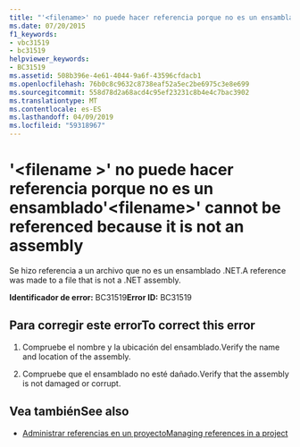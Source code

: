 ```yaml
---
title: "'<filename>' no puede hacer referencia porque no es un ensamblado"
ms.date: 07/20/2015
f1_keywords:
- vbc31519
- bc31519
helpviewer_keywords:
- BC31519
ms.assetid: 508b396e-4e61-4044-9a6f-43596cfdacb1
ms.openlocfilehash: 76b0c8c9632c8738eaf52a5ec2be6975c3e8e699
ms.sourcegitcommit: 558d78d2a68acd4c95ef23231c8b4e4c7bac3902
ms.translationtype: MT
ms.contentlocale: es-ES
ms.lasthandoff: 04/09/2019
ms.locfileid: "59318967"
---
```

# <a name="filename-cannot-be-referenced-because-it-is-not-an-assembly"></a><span data-ttu-id="11518-102">'\<filename >' no puede hacer referencia porque no es un ensamblado</span><span class="sxs-lookup"><span data-stu-id="11518-102">'\<filename>' cannot be referenced because it is not an assembly</span></span>
<span data-ttu-id="11518-103">Se hizo referencia a un archivo que no es un ensamblado .NET.</span><span class="sxs-lookup"><span data-stu-id="11518-103">A reference was made to a file that is not a .NET assembly.</span></span>  
  
 <span data-ttu-id="11518-104">**Identificador de error:** BC31519</span><span class="sxs-lookup"><span data-stu-id="11518-104">**Error ID:** BC31519</span></span>  
  
## <a name="to-correct-this-error"></a><span data-ttu-id="11518-105">Para corregir este error</span><span class="sxs-lookup"><span data-stu-id="11518-105">To correct this error</span></span>  
  
1. <span data-ttu-id="11518-106">Compruebe el nombre y la ubicación del ensamblado.</span><span class="sxs-lookup"><span data-stu-id="11518-106">Verify the name and location of the assembly.</span></span>  
  
2. <span data-ttu-id="11518-107">Compruebe que el ensamblado no esté dañado.</span><span class="sxs-lookup"><span data-stu-id="11518-107">Verify that the assembly is not damaged or corrupt.</span></span>  
  
## <a name="see-also"></a><span data-ttu-id="11518-108">Vea también</span><span class="sxs-lookup"><span data-stu-id="11518-108">See also</span></span>

- [<span data-ttu-id="11518-109">Administrar referencias en un proyecto</span><span class="sxs-lookup"><span data-stu-id="11518-109">Managing references in a project</span></span>](/visualstudio/ide/managing-references-in-a-project)
